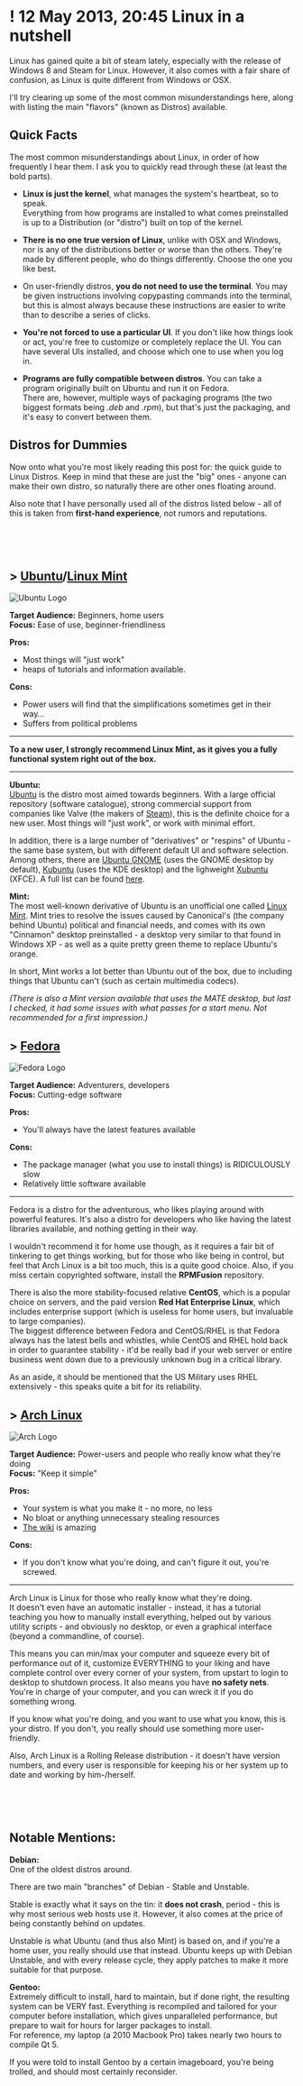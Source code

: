 ! 12 May 2013, 20:45
Linux in a nutshell
===================

Linux has gained quite a bit of steam lately, especially with the release of Windows 8 and Steam for Linux. However, it also comes with a fair share of confusion, as Linux is quite different from Windows or OSX.  
  
I'll try clearing up some of the most common misunderstandings here, along with listing the main "flavors" (known as Distros) available.

Quick Facts
-----------
The most common misunderstandings about Linux, in order of how frequently I hear them. I ask you to quickly read through these (at least the bold parts).

* **Linux is just the kernel**, what manages the system's heartbeat, so to speak.  
Everything from how programs are installed to what comes preinstalled is up to a Distribution (or "distro") built on top of the kernel.

* **There is no one true version of Linux**, unlike with OSX and Windows, nor is any of the distributions better or worse than the others. They're made by different people, who do things differently. Choose the one you like best.

* On user-friendly distros, **you do not need to use the terminal**. You may be given instructions involving copypasting commands into the terminal, but this is almost always because these instructions are easier to write than to describe a series of clicks.

* **You're not forced to use a particular UI**. If you don't like how things look or act, you're free to customize or completely replace the UI. You can have several UIs installed, and choose which one to use when you log in.

* **Programs are fully compatible between distros**. You can take a program originally built on Ubuntu and run it on Fedora.  
There are, however, multiple ways of packaging programs (the two biggest formats being *.deb* and *.rpm*), but that's just the packaging, and it's easy to convert between them.

Distros for Dummies
-------------------
Now onto what you're most likely reading this post for: the quick guide to Linux Distros. Keep in mind that these are just the "big" ones - anyone can make their own distro, so naturally there are other ones floating around.

Also note that I have personally used all of the distros listed below - all of this is taken from **first-hand experience**, not rumors and reputations.

&nbsp;

&nbsp;

&gt; [Ubuntu](http://ubuntu.com/)/[Linux Mint](http://linuxmint.com/)
-----------------------------------------------------------------
![Ubuntu Logo](http://design.ubuntu.com/wp-content/uploads/ubuntu-logo14.png)

**Target Audience:** Beginners, home users  
**Focus:** Ease of use, beginner-friendliness

**Pros:**

* Most things will "just work"
* heaps of tutorials and information available.

**Cons:**

* Power users will find that the simplifications sometimes get in their way…
* Suffers from political problems

---
**To a new user, I strongly recommend Linux Mint, as it gives you a fully functional system right out of the box.**

---
**Ubuntu:**  
[Ubuntu](http://ubuntu.com/) is the distro most aimed towards beginners. With a large official repository (software catalogue), strong commercial support from companies like Valve (the makers of [Steam](http://steampowered.com/)), this is the definite choice for a new user. Most things will "just work", or work with minimal effort.

In addition, there is a large number of "derivatives" or "respins" of Ubuntu - the same base system, but with different default UI and software selection. Among others, there are [Ubuntu GNOME](http://ubuntugnome.org/) (uses the GNOME desktop by default), [Kubuntu](http://www.kubuntu.org/) (uses the KDE desktop) and the lighweight [Xubuntu](http://xubuntu.org/) (XFCE). A full list can be found [here](http://www.ubuntu.com/about/about-ubuntu/derivatives).

**Mint:**  
The most well-known derivative of Ubuntu is an unofficial one called [Linux Mint](http://linuxmint.com). Mint tries to resolve the issues caused by Canonical's (the company behind Ubuntu) political and financial needs, and comes with its own "Cinnamon" desktop preinstalled - a desktop very similar to that found in Windows XP - as well as a quite pretty green theme to replace Ubuntu's orange.

In short, Mint works a lot better than Ubuntu out of the box, due to including things that Ubuntu can't (such as certain multimedia codecs).

*(There is also a Mint version available that uses the MATE desktop, but last I checked, it had some issues with what passes for a start menu. Not recommended for a first impression.)*

&gt; [Fedora](http://fedoraproject.org/)
-----------------------------------
![Fedora Logo](https://fedoraproject.org/w/uploads/2/2d/Logo_fedoralogo.png)

**Target Audience:** Adventurers, developers  
**Focus:** Cutting-edge software

**Pros:**

* You'll always have the latest features available

**Cons:**

* The package manager (what you use to install things) is RIDICULOUSLY slow
* Relatively little software available

---
Fedora is a distro for the adventurous, who likes playing around with powerful features. It's also a distro for developers who like having the latest libraries available, and nothing getting in their way.

I wouldn't recommend it for home use though, as it requires a fair bit of tinkering to get things working, but for those who like being in control, but feel that Arch Linux is a bit too much, this is a quite good choice. Also, if you miss certain copyrighted software, install the **RPMFusion** repository.

There is also the more stability-focused relative **CentOS**, which is a popular choice on servers, and the paid version **Red Hat Enterprise Linux**, which includes enterprise support (which is useless for home users, but invaluable to large companies).  
The biggest difference between Fedora and CentOS/RHEL is that Fedora always has the latest bells and whistles, while CentOS and RHEL hold back in order to guarantee stability - it'd be really bad if your web server or entire business went down due to a previously unknown bug in a critical library.

As an aside, it should be mentioned that the US Military uses RHEL extensively - this speaks quite a bit for its reliability.

&gt; [Arch Linux](http://archlinux.org/)
-----------------------------------
![Arch Logo](https://d11xdyzr0div58.cloudfront.net/static/logos/archlinux-logo-dark-90dpi.ebdee92a15b3.png)

**Target Audience:** Power-users and people who really know what they're doing  
**Focus:** "Keep it simple"

**Pros:**

* Your system is what you make it - no more, no less
* No bloat or anything unnecessary stealing resources
* [The wiki](http://wiki.archlinux.org/) is amazing

**Cons:**

* If you don't know what you're doing, and can't figure it out, you're screwed.

---
Arch Linux is Linux for those who really know what they're doing.  
It doesn't even have an automatic installer - instead, it has a tutorial teaching you how to manually install everything, helped out by various utility scripts - and obviously no desktop, or even a graphical interface (beyond a commandline, of course).

This means you can min/max your computer and squeeze every bit of performance out of it, customize EVERYTHING to your liking and have complete control over every corner of your system, from upstart to login to desktop to shutdown process. It also means you have **no safety nets**. You're in charge of your computer, and you can wreck it if you do something wrong.

If you know what you're doing, and you want to use what you know, this is your distro. If you don't, you really should use something more user-friendly.

Also, Arch Linux is a Rolling Release distribution - it doesn't have version numbers, and every user is responsible for keeping his or her system up to date and working by him-/herself.

&nbsp;

&nbsp;

Notable Mentions:
-----------------

**Debian:**  
One of the oldest distros around.

There are two main "branches" of Debian - Stable and Unstable.

Stable is exactly what it says on the tin: it **does not crash**, period - this is why most serious web hosts use it. However, it also comes at the price of being constantly behind on updates.

Unstable is what Ubuntu (and thus also Mint) is based on, and if you're a home user, you really should use that instead. Ubuntu keeps up with Debian Unstable, and with every release cycle, they apply patches to make it more suitable for that purpose.

**Gentoo:**  
Extremely difficult to install, hard to maintain, but if done right, the resulting system can be VERY fast. Everything is recompiled and tailored for your computer before installation, which gives unparalleled performance, but prepare to wait for hours for larger packages to install.  
For reference, my laptop (a 2010 Macbook Pro) takes nearly two hours to compile Qt 5.

If you were told to install Gentoo by a certain imageboard, you're being trolled, and should most certainly reconsider.